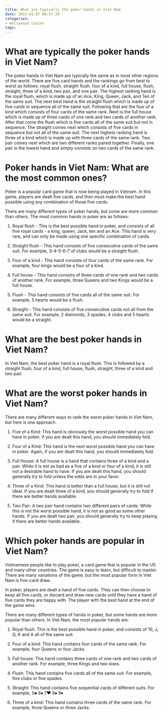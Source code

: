 ```yaml
---
title: What are typically the poker hands in Viet Nam
date: 2023-01-07 06:57:39
categories:
- Hollywood Casino
tags:
---
```



#  What are typically the poker hands in Viet Nam?

The poker hands in Viet Nam are typically the same as in most other regions of the world. There are five card hands and the rankings go from best to worst as follows: royal flush, straight flush, four of a kind, full house, flush, straight, three of a kind, two pair, and one pair. The highest ranking hand is the royal flush, which is made up of an Ace, King, Queen, Jack, and Ten of the same suit. The next best hand is the straight flush which is made up of five cards in sequence all of the same suit. Following that are the four of a kind which consists of four cards of the same rank. Next is the full house which is made up of three cards of one rank and two cards of another rank. After that come the flush which is five cards all of the same suit but not in sequence. The straight comes next which consists of five cards in sequence but not all of the same suit. The next highest ranking hand is three of a kind which is made up with three cards of the same rank. Two pair comes next which are two different ranks paired together. Finally, one pair is the lowest hand and simply consists on two cards of the same rank.

#  Poker hands in Viet Nam: What are the most common ones?

Poker is a popular card game that is now being played in Vietnam. In this game, players are dealt five cards, and then must make the best hand possible using any combination of those five cards.

There are many different types of poker hands, but some are more common than others. The most common hands in poker are as follows:

1) Royal flush - This is the best possible hand in poker, and consists of all five royal cards - a king, queen, Jack, ten and an Ace. This hand is very rare, and can only be made using one specific combination of cards.

2) Straight flush - This hand consists of five consecutive cards of the same suit. For example, 3-4-5-6-7 of clubs would be a straight flush.

3) Four of a kind - This hand consists of four cards of the same rank. For example, four kings would be a four of a kind.

4) Full house - This hand consists of three cards of one rank and two cards of another rank. For example, three Queens and two Kings would be a full house.

5) Flush - This hand consists of five cards all of the same suit. For example, 5 hearts would be a flush.


 6) Straight - This hand consists of five consecutive cards not all from the same suit. For example, 2 diamonds, 3 spades, 4 clubs and 5 hearts would be a straight.

#  What are the best poker hands in Viet Nam?

In Viet Nam, the best poker hand is a royal flush. This is followed by a straight flush, four of a kind, full house, flush, straight, three of a kind and two pair.

#  What are the worst poker hands in Viet Nam?

There are many different ways to rank the worst poker hands in Viet Nam, but here is one approach.

1. Five of a Kind: This hand is obviously the worst possible hand you can have in poker. If you are dealt this hand, you should immediately fold.

2. Four of a Kind: This hand is the next worst possible hand you can have in poker. Again, if you are dealt this hand, you should immediately fold.

3. Full House: A full house is a hand that contains three of a kind and a pair. While it is not as bad as a five of a kind or four of a kind, it is still not a desirable hand to have. If you are dealt this hand, you should generally try to fold unless the odds are in your favor.

4. Three of a Kind: This hand is better than a full house, but it is still not ideal. If you are dealt three of a kind, you should generally try to fold if there are better hands available.

5. Two Pair: A two pair hand contains two different pairs of cards. While this is not the worst possible hand, it is not as good as some other hands. If you are dealt two pair, you should generally try to keep playing if there are better hands available.

#  Which poker hands are popular in Viet Nam?

Vietnamese people like to play poker, a card game that is popular in the US and many other countries. The game is easy to learn, but difficult to master. There are many variations of the game, but the most popular form in Viet Nam is five-card draw.

In poker, players are dealt a hand of five cards. They can then choose to keep all five cards, or discard and draw new cards until they have a hand of five cards they are happy with. The player with the best hand at the end of the game wins.

There are many different types of hands in poker, but some hands are more popular than others. In Viet Nam, the most popular hands are:

1) Royal flush: This is the best possible hand in poker, and consists of 10, J, Q, K and A all of the same suit.

2) Four of a kind: This hand contains four cards of the same rank. For example, four Queens or four Jacks.

3) Full house: This hand contains three cards of one rank and two cards of another rank. For example, three Kings and two sixes.

4) Flush: This hand contains five cards all of the same suit. For example, five clubs or five spades.

5) Straight: This hand contains five sequential cards of different suits. For example, 5♣ 6♦ 7♥ 8♠ 9♦

6) Three of a kind: This hand contains three cards of the same rank. For example, three Queens or three Jacks.